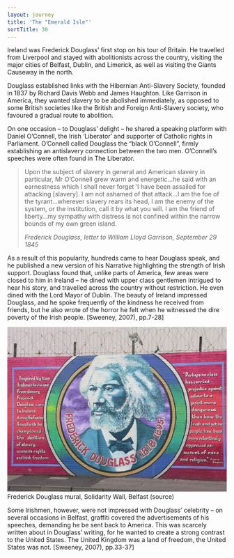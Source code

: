 ```yaml
---
layout: journey
title: 'The "Emerald Isle"'
sortTitle: 30
---
```


Ireland was Frederick Douglass’ first stop on his tour of Britain. He travelled from Liverpool and stayed with abolitionists across the country, visiting the major cities of Belfast, Dublin, and Limerick, as well as visiting the Giants Causeway in the north. 

Douglass established links with the Hibernian Anti-Slavery Society, founded in 1837 by Richard Davis Webb and James Haughton. Like Garrison in America, they wanted slavery to be abolished immediately, as opposed to some British societies like the British and Foreign Anti-Slavery society, who favoured a gradual route to abolition. 

On one occasion – to Douglass’ delight – he shared a speaking platform with Daniel O’Connell, the Irish ‘Liberator’ and supporter of Catholic rights in Parliament. O’Connell called Douglass the “black O’Connell”, firmly establishing an antislavery connection between the two men. O’Connell’s speeches were often found in The Liberator. 

>Upon the subject of slavery in general and American slavery in particular, Mr O’Connell grew warm and energetic…he said with an earnestness which I shall never forget ‘I have been assailed for attacking [slavery]. I am not ashamed of that attack…I am the foe of the tyrant…wherever slavery rears its head, I am the enemy of the system, or the institution, call it by what you will. I am the friend of liberty…my sympathy with distress is not confined within the narrow bounds of my own green island. 
> <footer><cite>Frederick Douglass, letter to William Lloyd Garrison, September 29 1845</cite></footer>

As a result of this popularity, hundreds came to hear Douglass speak, and he published a new version of his Narrative highlighting the strength of Irish support. Douglass found that, unlike parts of America, few areas were closed to him in Ireland – he dined with upper class gentlemen intrigued to hear his story, and travelled across the country without restriction. He even dined with the Lord Mayor of Dublin. The beauty of Ireland impressed Douglass, and he spoke frequently of the kindness he received from friends, but he also wrote of the horror he felt when he witnessed the dire poverty of the Irish people. [Sweeney, 2007), pp.7-28]

![Picture of Frederick Douglass mural in Belfast](/img/FrederickDouglassMuralBelfast.jpg)
<span class="caption text-muted">Frederick Douglass mural, Solidarity Wall, Belfast (source)</span>

Some Irishmen, however, were not impressed with Douglass’ celebrity – on several occasions in Belfast, graffiti covered the advertisements of his speeches, demanding he be sent back to America. This was scarcely written about in Douglass’ writing, for he wanted to create a strong contrast to the United States. The United Kingdom was a land of freedom, the United States was not. [Sweeney, 2007), pp.33-37]

